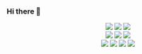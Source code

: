 ### Hi there 👋

<!--
**dodawndo/dodawndo** is a ✨ _special_ ✨ repository because its `README.md` (this file) appears on your GitHub profile.

Here are some ideas to get you started:

- 🔭 I’m currently working on ...
- 🌱 I’m currently learning ...
- 👯 I’m looking to collaborate on ...
- 🤔 I’m looking for help with ...
- 💬 Ask me about ...
- 📫 How to reach me: ...
- 😄 Pronouns: ...
- ⚡ Fun fact: ...
-->
<div align=center>
<img src="https://img.shields.io/badge/HTML5-E34F26?style=flat-square&logo=HTML5&logoColor=white"/>  
<img src="https://img.shields.io/badge/CSS3-1572B6?style=flat-square&logo=CSS3&logoColor=white"/>  
<img src="https://img.shields.io/badge/JavaScript-F7DF1E?style=flat-square&logo=JavaScript&logoColor=white"/> <br>
<img src="https://img.shields.io/badge/BootStrap-7952B3?style=flat-square&logo=BootStrap&logoColor=white"/> 
<img src="https://img.shields.io/badge/jQuery-0769AD?style=flat-square&logo=jQuery&logoColor=white"/>  
<img src="https://img.shields.io/badge/JSON-000000?style=flat-square&logo=JSON&logoColor=white"/> <br>
<img src="https://img.shields.io/badge/Spring-6DB33F?style=flat-square&logo=Spring&logoColor=white"/>  
<img src="https://img.shields.io/badge/AndroidStudio-3DDC84?style=flat-square&logo=AndroidStudio&logoColor=white"/> 
<img src="https://img.shields.io/badge/MySQL-4479A1?style=flat-square&logo=MySQL&logoColor=white"/>
<img src="https://img.shields.io/badge/Oracle-F80000?style=flat-square&logo=Oracle&logoColor=white"/>
</div>
